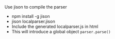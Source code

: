 Use jison to compile the parser

* npm install -g jison
* jison localparser.jison
* Include the generated localparser.js in html
* This will introduce a global object `parser.parse()`
